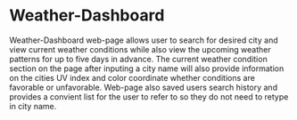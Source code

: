 # Weather-Dashboard

Weather-Dashboard web-page allows user to search for desired city and view current weather conditions while also view the upcoming weather patterns for up to five days in advance. The current weather condition section on the page after inputing a city name will also provide information on the cities UV index and color coordinate whether conditions are favorable or unfavorable. Web-page also saved users search history and provides a convient list for the user to refer to so they do not need to retype in city name. 
